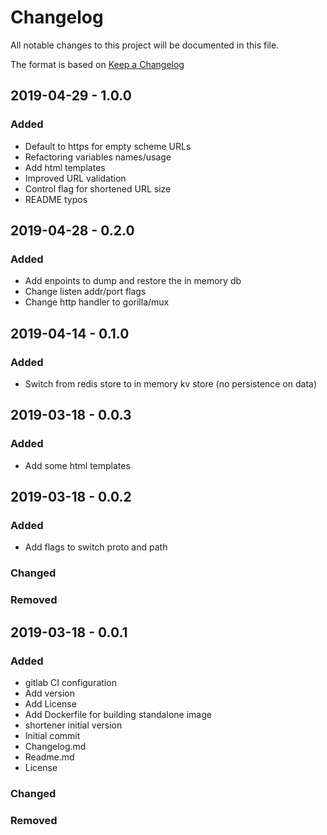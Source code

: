 # Changelog

All notable changes to this project will be documented in this file.

The format is based on [Keep a Changelog](http://keepachangelog.com/en/1.0.0/)

## 2019-04-29 - 1.0.0

### Added

- Default to https for empty scheme URLs
- Refactoring variables names/usage
- Add html templates
- Improved URL validation
- Control flag for shortened URL size
- README typos

## 2019-04-28 - 0.2.0

### Added

- Add enpoints to dump and restore the in memory db
- Change listen addr/port flags
- Change http handler to gorilla/mux

## 2019-04-14 - 0.1.0

### Added

- Switch from redis store to in memory kv store (no persistence on data)

## 2019-03-18 - 0.0.3

### Added

- Add some html templates

## 2019-03-18 - 0.0.2

### Added

- Add flags to switch proto and path

### Changed

### Removed

## 2019-03-18 - 0.0.1

### Added

- gitlab CI configuration
- Add version
- Add License
- Add Dockerfile for building standalone image
- shortener initial version
- Initial commit
- Changelog.md
- Readme.md
- License

### Changed

### Removed
